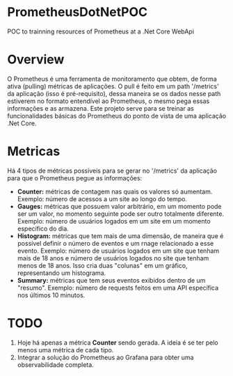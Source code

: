 # PrometheusDotNetPOC
POC to trainning resources of Prometheus at a .Net Core WebApi

# Overview
O Prometheus é uma ferramenta de monitoramento que obtem, de forma ativa (pulling) métricas de aplicações. O pull é feito em um path '/metrics' da aplicação (isso é pré-requisito), dessa maneira se os dados nesse path estiverem no formato entendível ao Prometheus, o mesmo pega essas informações e as armazena. Este projeto serve para se treinar as funcionalidades básicas do Prometheus do ponto de vista de uma aplicação .Net Core. 

# Metricas
Há 4 tipos de métricas possíveis para se gerar no '/metrics' da aplicação para que o Prometheus pegue as informações:
* **Counter:** métricas de contagem nas quais os valores só aumentam. Exemplo: número de acessos a um site ao longo do tempo. 
* **Gauges:** métricas que possuem valor arbitrário, em um momento pode ser um valor, no momento seguinte pode ser outro totalmente diferente. Exemplo: número de usuários logados em um site em um momento específico do dia. 
* **Histogram:** métricas que tem mais de uma dimensão, de maneira que é possível definir o número de eventos e um rnage relacionado a esse evento. Exemplo: número de usuários logados em um site que tenham mais de 18 anos e número de usuários logados no site que tenham menos de 18 anos. Isso cria duas "colunas" em um gráfico, representando um histograma.
* **Summary:** métricas que tem seus eventos exibidos dentro de um "resumo". Exemplo: número de requests feitos em uma API específica nos últimos 10 minutos.

# TODO
1. Hoje há apenas a métrica **Counter** sendo gerada. A ideia é se ter pelo menos uma métrica de cada tipo.
2. Integrar a solução do Prometheus ao Grafana para obter uma observabilidade completa. 
